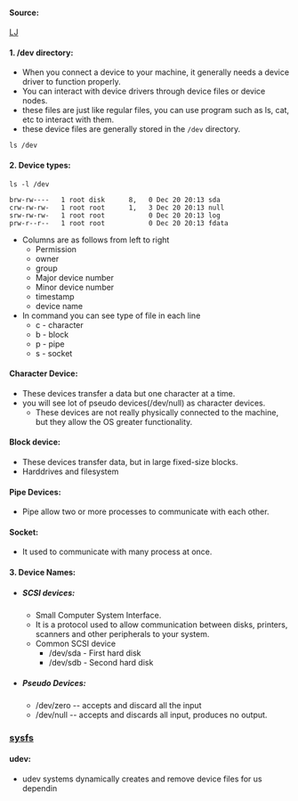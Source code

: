#### Source:
[LJ](https://linuxjourney.com/lesson/dev-directory)


#### 1. /dev directory:

* When you connect a device to your machine, it generally needs a device driver to function properly.
* You can interact with device drivers through device files or device nodes.
* these files are just like regular files, you can use program such as ls, cat, etc to interact with them.
* these device files are generally stored in the `/dev` directory.

```
ls /dev
```


#### 2. Device types:

```
ls -l /dev

brw-rw----   1 root disk      8,   0 Dec 20 20:13 sda 
crw-rw-rw-   1 root root      1,   3 Dec 20 20:13 null 
srw-rw-rw-   1 root root           0 Dec 20 20:13 log 
prw-r--r--   1 root root           0 Dec 20 20:13 fdata
```

* Columns are as follows from left to right
	* Permission
	* owner
	* group
	* Major device number
	* Minor device number
	* timestamp
	* device name
* In command you can see type of file in each line
	* c - character
	* b - block
	* p - pipe
	* s - socket


#### Character Device:

* These devices transfer a data but one character at a time.
* you will see lot of pseudo devices(/dev/null) as character devices.
	* These devices are not really physically connected to the machine, but they allow the OS greater functionality.

#### Block device:

* These devices transfer data, but in large fixed-size blocks.
* Harddrives and filesystem

#### Pipe Devices:

* Pipe allow two or more processes to communicate with each other.

#### Socket:

* It used to communicate with many process at once.


#### 3. Device Names:

* ##### SCSI devices:
	* Small Computer System Interface.
	* It is a protocol used to allow communication between disks, printers, scanners and other peripherals to your system.
	* Common SCSI device
		* /dev/sda - First hard disk
		* /dev/sdb - Second hard disk

* ##### Pseudo Devices:
	* /dev/zero -- accepts and discard all the input
	* /dev/null -- accepts and discards all input, produces no output.


### [sysfs](https://linuxjourney.com/lesson/sysfs)


#### udev:

* udev systems dynamically creates and remove device files for us dependin